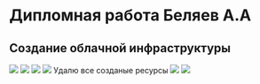 # Дипломная работа Беляев А.А 

## Создание облачной инфраструктуры

<image src="img/1.png">
<image src="img/2.png">
<image src="img/3.png">
<image src="img/4.png">
Удалю все созданые ресурсы
<image src="img/5.png">
<image src="img/6.png">
